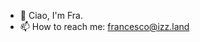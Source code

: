 - 👋 Ciao, I'm Fra.
- 📫 How to reach me: francesco@izz.land

<!---
bakemono-space/bakemono-space is a ✨ special ✨ repository because its `README.md` (this file) appears on your GitHub profile.
You can click the Preview link to take a look at your changes.
--->
